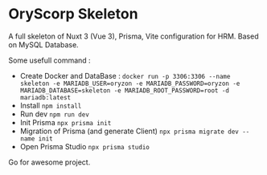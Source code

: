 # OryScorp Skeleton
A full skeleton of Nuxt 3 (Vue 3), Prisma, Vite configuration for HRM.
Based on MySQL Database.

Some usefull command :
- Create Docker and DataBase : `docker run -p 3306:3306 --name skeleton -e MARIADB_USER=oryzon -e MARIADB_PASSWORD=oryzon -e MARIADB_DATABASE=skeleton -e MARIADB_ROOT_PASSWORD=root -d mariadb:latest`
- Install `npm install`
- Run dev `npm run dev`
- Init Prisma `npx prisma init`
- Migration of Prisma (and generate Client) `npx prisma migrate dev --name init`
- Open Prisma Studio `npx prisma studio`

Go for awesome project.
